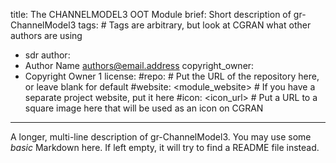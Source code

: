 title: The CHANNELMODEL3 OOT Module
brief: Short description of gr-ChannelModel3
tags: # Tags are arbitrary, but look at CGRAN what other authors are using
  - sdr
author:
  - Author Name <authors@email.address>
copyright_owner:
  - Copyright Owner 1
license:
#repo: # Put the URL of the repository here, or leave blank for default
#website: <module_website> # If you have a separate project website, put it here
#icon: <icon_url> # Put a URL to a square image here that will be used as an icon on CGRAN
---
A longer, multi-line description of gr-ChannelModel3.
You may use some *basic* Markdown here.
If left empty, it will try to find a README file instead.
